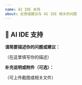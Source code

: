 ```yaml
---
name: AI IDE 支持
about: 反馈或建议与 AI IDE 相关的问题
---
```


## 🤖 AI IDE 支持

**请简要描述你的问题或建议：**

（在这里填写你的描述）

**补充说明或附件（可选）：**

（可上传截图或相关文件）
